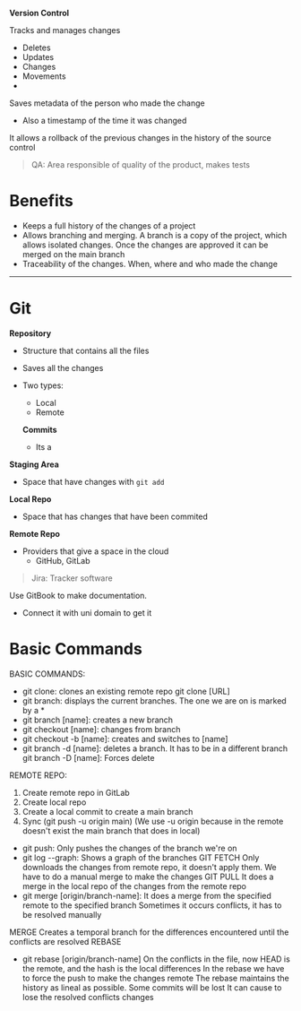 **Version Control**

Tracks and manages changes
- Deletes
- Updates
- Changes
- Movements
- 
Saves metadata of the person who made the change
- Also a timestamp of the time it was changed

It allows a rollback of the previous changes in the history of the source control

>QA: Area responsible of quality of the product, makes tests

# Benefits

- Keeps a full history of the changes of a project
- Allows branching and merging. A branch is a copy of the project, which allows isolated changes. Once the changes are approved it can be merged on the main branch
- Traceability of the changes. When, where and who made the change

___
# Git

**Repository**
- Structure that contains all the files
- Saves all the changes 
- Two types:
	- Local
	- Remote

	**Commits**
	- Its a 

**Staging Area**
- Space that have changes with `git add` 

**Local Repo**
- Space that has changes that have been commited

**Remote Repo**
- Providers that give a space in the cloud
	- GitHub, GitLab

> Jira: Tracker software


Use GitBook to make documentation.
- Connect it with uni domain to get it

# Basic Commands

BASIC COMMANDS:
- git clone: clones an existing remote repo
	git clone [URL]
- git branch: displays the current branches. 
	The one we are on is marked by a *
- git branch [name]: creates a new branch
- git checkout [name]: changes from branch
- git checkout -b [name]: creates and switches to [name]
- git branch -d [name]: deletes a branch. It has to be in a different branch
	git branch -D [name]: Forces delete
	
REMOTE REPO:
1. Create remote repo in GitLab
2. Create local repo
3. Create a local commit to create a main branch
4. Sync (git push -u origin main) (We use -u origin because in the remote doesn't exist the main branch that does in local)
- git push: Only pushes the changes of the branch we're on
- git log --graph: Shows a graph of the branches
GIT FETCH
Only downloads the changes from remote repo, it doesn't apply them. We have to do a manual merge to make the changes
GIT PULL
It does a merge  in the local repo of the changes from the remote repo
- git merge [origin/branch-name]: It does a merge from the specified remote to the specified branch
	Sometimes it occurs conflicts, it has to be resolved manually 
	
MERGE
Creates a temporal branch for the differences encountered until the conflicts are resolved
REBASE
- git rebase [origin/branch-name]
On the conflicts in the file, now HEAD is the remote, and the hash is the local differences
In the rebase we have to force the push to make the changes remote
The rebase maintains the history as lineal as possible. Some commits will be lost
It can cause to lose the resolved conflicts changes